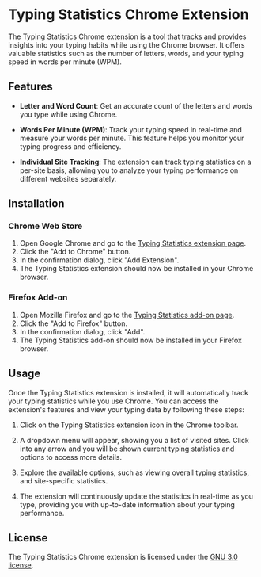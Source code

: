 # Typing Statistics Chrome Extension

The Typing Statistics Chrome extension is a tool that tracks and provides insights into your typing habits while using the Chrome browser. It offers valuable statistics such as the number of letters, words, and your typing speed in words per minute (WPM). 

## Features

- **Letter and Word Count**: Get an accurate count of the letters and words you type while using Chrome.

- **Words Per Minute (WPM)**: Track your typing speed in real-time and measure your words per minute. This feature helps you monitor your typing progress and efficiency.

- **Individual Site Tracking**: The extension can track typing statistics on a per-site basis, allowing you to analyze your typing performance on different websites separately.

## Installation

### Chrome Web Store

1. Open Google Chrome and go to the [Typing Statistics extension page](https://chrome.google.com/webstore/detail/typing-statistics-auto-ty/pcogcfinllbgfmhmcpnighcpepnfpfca).
2. Click the "Add to Chrome" button.
3. In the confirmation dialog, click "Add Extension".
4. The Typing Statistics extension should now be installed in your Chrome browser.

### Firefox Add-on

1. Open Mozilla Firefox and go to the [Typing Statistics add-on page](https://addons.mozilla.org/firefox/addon/typing-statistics/).
2. Click the "Add to Firefox" button.
3. In the confirmation dialog, click "Add".
4. The Typing Statistics add-on should now be installed in your Firefox browser.

## Usage

Once the Typing Statistics extension is installed, it will automatically track your typing statistics while you use Chrome. You can access the extension's features and view your typing data by following these steps:

1. Click on the Typing Statistics extension icon in the Chrome toolbar.

2. A dropdown menu will appear, showing you a list of visited sites. Click into any arrow and you will be shown current typing statistics and options to access more details.

3. Explore the available options, such as viewing overall typing statistics, and site-specific statistics.

4. The extension will continuously update the statistics in real-time as you type, providing you with up-to-date information about your typing performance.

## License

The Typing Statistics Chrome extension is licensed under the [GNU 3.0 license](LICENSE).
